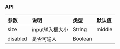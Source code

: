 
### API

| 参数 | 说明 | 类型 | 默认值 |
| :--- | :--- | :--- | :--- |
| size | input输入框大小 | String | middle |
| disabled | 是否可输入 | Boolean |  |
